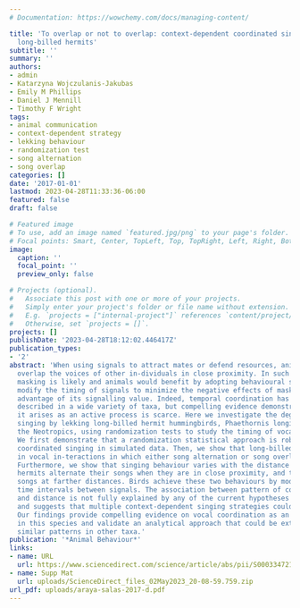 ```yaml
---
# Documentation: https://wowchemy.com/docs/managing-content/

title: 'To overlap or not to overlap: context-dependent coordinated singing in lekking
  long-billed hermits'
subtitle: ''
summary: ''
authors:
- admin
- Katarzyna Wojczulanis-Jakubas
- Emily M Phillips
- Daniel J Mennill
- Timothy F Wright
tags:
- animal communication
- context-dependent strategy
- lekking behaviour
- randomization test
- song alternation
- song overlap
categories: []
date: '2017-01-01'
lastmod: 2023-04-28T11:33:36-06:00
featured: false
draft: false

# Featured image
# To use, add an image named `featured.jpg/png` to your page's folder.
# Focal points: Smart, Center, TopLeft, Top, TopRight, Left, Right, BottomLeft, Bottom, BottomRight.
image:
  caption: ''
  focal_point: ''
  preview_only: false

# Projects (optional).
#   Associate this post with one or more of your projects.
#   Simply enter your project's folder or file name without extension.
#   E.g. `projects = ["internal-project"]` references `content/project/deep-learning/index.md`.
#   Otherwise, set `projects = []`.
projects: []
publishDate: '2023-04-28T18:12:02.446417Z'
publication_types:
- '2'
abstract: 'When using signals to attract mates or defend resources, animals often
  overlap the voices of other in-dividuals in close proximity. In such contexts signal
  masking is likely and animals would benefit by adopting behavioural strategies that
  modify the timing of signals to minimize the negative effects of masking or take
  advantage of its signalling value. Indeed, temporal coordination has been commonly
  described in a wide variety of taxa, but compelling evidence demonstrating that
  it arises as an active process is scarce. Here we investigate the degree of coordinated
  singing by lekking long-billed hermit hummingbirds, Phaethornis longirostris, in
  the Neotropics, using randomization tests to study the timing of vocal signals.
  We first demonstrate that a randomization statistical approach is robust at detecting
  coordinated singing in simulated data. Then, we show that long-billed hermits engage
  in vocal in-teractions in which either song alternation or song overlap is used.
  Furthermore, we show that singing behaviour varies with the distance between singers:
  hermits alternate their songs when they are in close proximity, and they overlap
  songs at farther distances. Birds achieve these two behaviours by modifying the
  time intervals between signals. The association between pattern of coordination
  and distance is not fully explained by any of the current hypotheses for song overlap
  and suggests that multiple context-dependent singing strategies could be involved.
  Our findings provide compelling evidence on vocal coordination as an active process
  in this species and validate an analytical approach that could be extended to investigate
  similar patterns in other taxa.'
publication: '*Animal Behaviour*'
links:
- name: URL
  url: https://www.sciencedirect.com/science/article/abs/pii/S0003347216303347?casa_token=lt6vf9IIfoAAAAAA:5XJJTj4BO9tD23frqPg5mUeg7zcUTVKomXJbqpG9eHbBoimuJEDmfuDV8jQ3o2mJL1WAVOGoNt--
- name: Supp Mat
  url: uploads/ScienceDirect_files_02May2023_20-08-59.759.zip
url_pdf: uploads/araya-salas-2017-d.pdf
---
```

